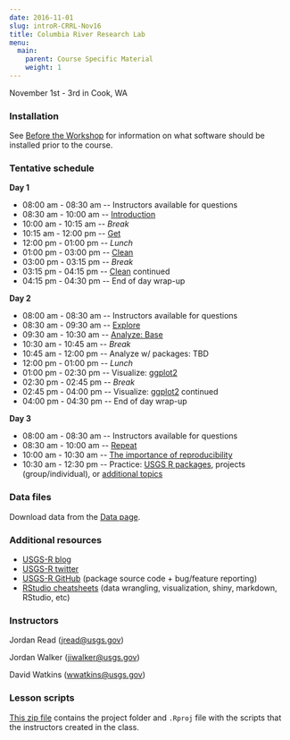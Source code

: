 ```yaml
---
date: 2016-11-01
slug: introR-CRRL-Nov16
title: Columbia River Research Lab
menu: 
  main:
    parent: Course Specific Material
    weight: 1
---
```

November 1st - 3rd in Cook, WA

### Installation

See [Before the Workshop](/intro-curriculum/Before) for information on what software should be installed prior to the course.

### Tentative schedule

**Day 1**

-   08:00 am - 08:30 am -- Instructors available for questions
-   08:30 am - 10:00 am -- [Introduction](/intro-curriculum/Introduction)
-   10:00 am - 10:15 am -- *Break*
-   10:15 am - 12:00 pm -- [Get](/intro-curriculum/Get)
-   12:00 pm - 01:00 pm -- *Lunch*
-   01:00 pm - 03:00 pm -- [Clean](/intro-curriculum/Clean)
-   03:00 pm - 03:15 pm -- *Break*
-   03:15 pm - 04:15 pm -- [Clean](/intro-curriculum/Clean) continued
-   04:15 pm - 04:30 pm -- End of day wrap-up

**Day 2**

-   08:00 am - 08:30 am -- Instructors available for questions
-   08:30 am - 09:30 am -- [Explore](/intro-curriculum/Explore)
-   09:30 am - 10:30 am -- [Analyze: Base](/intro-curriculum/Analyze)
-   10:30 am - 10:45 am -- *Break*
-   10:45 am - 12:00 pm -- Analyze w/ packages: TBD
-   12:00 pm - 01:00 pm -- *Lunch*
-   01:00 pm - 02:30 pm -- Visualize: [ggplot2](/intro-curriculum/ggplot2/)
-   02:30 pm - 02:45 pm -- *Break*
-   02:45 pm - 04:00 pm -- Visualize: [ggplot2](/intro-curriculum/ggplot2/) continued
-   04:00 pm - 04:30 pm -- End of day wrap-up

**Day 3**

-   08:00 am - 08:30 am -- Instructors available for questions
-   08:30 am - 10:00 am -- [Repeat](/intro-curriculum/Reproduce/)
-   10:00 am - 10:30 am -- [The importance of reproducibility](https://owi.usgs.gov/blog/Reproducibility)
-   10:30 am - 12:30 pm -- Practice: [USGS R packages](/intro-curriculum/USGS/), projects (group/individual), or [additional topics](/intro-curriculum/Additional/)

### Data files

Download data from the [Data page](/intro-curriculum/data/).

### Additional resources

-   [USGS-R blog](https://owi.usgs.gov/blog/tags/r)
-   [USGS-R twitter](https://twitter.com/USGS_R)
-   [USGS-R GitHub](https://github.com/USGS-R) (package source code + bug/feature reporting)
-   [RStudio cheatsheets](https://www.rstudio.com/resources/cheatsheets/) (data wrangling, visualization, shiny, markdown, RStudio, etc)

### Instructors

Jordan Read (<jread@usgs.gov>)

Jordan Walker (<jiwalker@usgs.gov>)

David Watkins (<wwatkins@usgs.gov>)

### Lesson scripts

[This zip file](https://drive.google.com/open?id=0B54YFPSk4XN8cnFBYWE4RXVlOUU) contains the project folder and `.Rproj` file with the scripts that the instructors created in the class.
